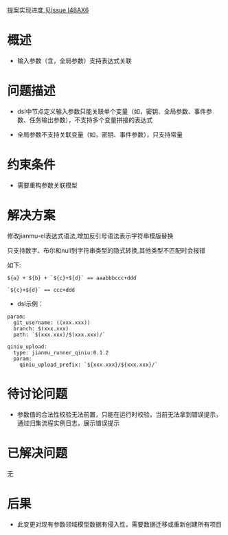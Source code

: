 提案实现进度,见[Issue I48AX6](https://gitee.com/jianmu_dev/jianmu-main/issues/I48AX6)

# 概述

* 输入参数（含，全局参数）支持表达式关联

# 问题描述

* dsl中节点定义输入参数只能关联单个变量（如，密钥、全局参数、事件参数、任务输出参数），不支持多个变量拼接的表达式

* 全局参数不支持关联变量（如，密钥、事件参数），只支持常量

# 约束条件

* 需要重构参数关联模型

# 解决方案

修改jianmu-el表达式语法,增加反引号语法表示字符串模版替换

只支持数字、布尔和null到字符串类型的隐式转换,其他类型不匹配时会报错

如下:
```
${a} + ${b} + `${c}+${d}` == aaabbbccc+ddd 

`${c}+${d}` == ccc+ddd
```


* dsl示例：
```
param:
  git_username: ((xxx.xxx))
  branch: $(xxx.xxx)
  path: `$(xxx.xxx)/$(xxx.xxx)/`

qiniu_upload:
  type: jianmu_runner_qiniu:0.1.2
  param:
    qiniu_upload_prefix: `${xxx.xxx}/${xxx.xxx}/`
```

# 待讨论问题

* 参数值的合法性校验无法前置，只能在运行时校验，当前无法拿到错误提示，通过归集流程实例日志，展示错误提示 

# 已解决问题

无

# 后果

* 此变更对现有参数领域模型数据有侵入性，需要数据迁移或重新创建所有项目